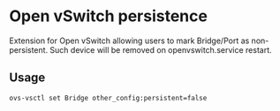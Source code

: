 # Open vSwitch persistence

Extension for Open vSwitch allowing users to mark Bridge/Port as
non-persistent. Such device will be removed on openvswitch.service restart.


## Usage

```
ovs-vsctl set Bridge other_config:persistent=false
```
